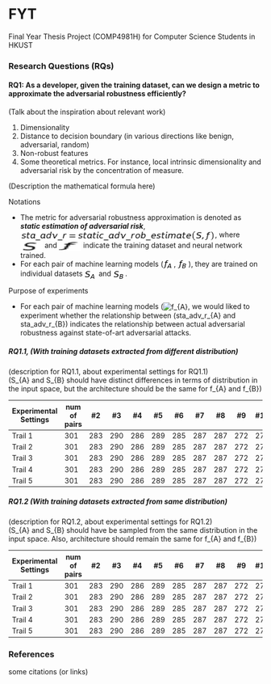 # FYT
Final Year Thesis Project (COMP4981H) for Computer Science Students in HKUST


### Research Questions (RQs)

#### RQ1: As a developer, given the training dataset, can we design a metric to approximate the adversarial robustness efficiently?  

(Talk about the inspiration about relevant work) 
1. Dimensionality 
2. Distance to decision boundary (in various directions like benign, adversarial, random)
3. Non-robust features 
4. Some theoretical metrics. For instance, local intrinsic dimensionality and adversarial risk by the concentration of measure.

(Description the mathematical formula here)

Notations <br />
  - The metric for adversarial robustness approximation is denoted as ***static estimation of adversarial risk***, <img src="README_images/sta_adv_r_est_formula.png" align="center" border="0" alt="sta\_adv\_r = static\_adv\_rob\_estimation\big(S, f\big) " width="386" height="21" />, where <img src="README_images/S.png" align="center" border="0" alt="S" width="44" height="19" /> and <img src="README_images/f.png" align="center" border="0" alt="f" width="44" height="19" /> indicate the training dataset and neural network trained. 
  - For each pair of machine learning models (<img src="README_images/f_A.png" align="center" border="0" alt=" f_{A}" width="21" height="19" />, <img src="README_images/f_B.png" align="center" border="0" alt=" f_{B}" width="21" height="19" />), they are trained on individual datasets <img src="README_images/S_A.png" align="center" border="0" alt="S_{A}" width="24" height="18" /> and <img src="README_images/S_B.png" align="center" border="0" alt="S_{B}" width="24" height="18" />.
  
Purpose of experiments <br />
  - For each pair of machine learning models (<img src="http://www.sciweavers.org/tex2img.php?eq=%20f_%7BA%7D&bc=White&fc=Black&im=jpg&fs=12&ff=arev&edit=0" align="center" border="0" alt=" f_{A}" width="21" height="19" />, we would liked to experiment whether the relationship between (sta_adv_r_{A} and sta_adv_r_{B}) indicates the relationship between actual adversarial robustness against state-of-art adversarial attacks. 

##### RQ1.1, (With training datasets extracted from different distribution)

(description for RQ1.1, about experimental settings for RQ1.1) <br />
(S_{A} and S_{B} should have distinct differences in terms of distribution in the input space, but the architecture should be the same for f_{A} and f_{B}) 

Experimental Settings | num of pairs | #2 | #3 | #4 | #5 | #6 | #7 | #8 | #9 | #10 | #11
--- | --- | --- | --- |--- |--- |--- |--- |--- |--- |--- |---
Trail 1 | 301 | 283 | 290 | 286 | 289 | 285 | 287 | 287 | 272 | 276 | 269
Trail 2 | 301 | 283 | 290 | 286 | 289 | 285 | 287 | 287 | 272 | 276 | 269
Trail 3 | 301 | 283 | 290 | 286 | 289 | 285 | 287 | 287 | 272 | 276 | 269
Trail 4 | 301 | 283 | 290 | 286 | 289 | 285 | 287 | 287 | 272 | 276 | 269
Trail 5 | 301 | 283 | 290 | 286 | 289 | 285 | 287 | 287 | 272 | 276 | 269

##### RQ1.2 (With training datasets extracted from same distribution)  

(description for RQ1.2, about experimental settings for RQ1.2) <br />
(S_{A} and S_{B} should have be sampled from the same distribution in the input space. Also, architecture should remain the same for f_{A} and f_{B}) 

Experimental Settings | num of pairs | #2 | #3 | #4 | #5 | #6 | #7 | #8 | #9 | #10 | #11
--- | --- | --- | --- |--- |--- |--- |--- |--- |--- |--- |---
Trail 1 | 301 | 283 | 290 | 286 | 289 | 285 | 287 | 287 | 272 | 276 | 269
Trail 2 | 301 | 283 | 290 | 286 | 289 | 285 | 287 | 287 | 272 | 276 | 269
Trail 3 | 301 | 283 | 290 | 286 | 289 | 285 | 287 | 287 | 272 | 276 | 269
Trail 4 | 301 | 283 | 290 | 286 | 289 | 285 | 287 | 287 | 272 | 276 | 269
Trail 5 | 301 | 283 | 290 | 286 | 289 | 285 | 287 | 287 | 272 | 276 | 269

### References 

some citations (or links)
